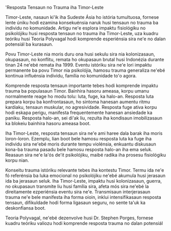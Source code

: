 'Resposta Tensaun no Trauma iha Timor-Leste

Timor-Leste, nasaun ki'ik iha Sudeste Ásia ho istória tumultuosa, fornese lente úniku hodi ezamina konsekuénsia naruk husi tensaun no trauma ba individu no komunidade. Artigu ne'e esplora impaktu fisiológiku no psikolójiku husi resposta tensaun no trauma iha Timor-Leste, uza kuadru teóriku husi Teoria Polyvagal hodi komprende esperiénsia sira ne'e no dalan potensiál ba kurasaun.

Povu Timor-Leste nia moris duru ona husi sekulu sira nia kolonizasaun, okupasaun, no konflitu, remata ho okupasaun brutal husi Indonézia durante tinan 24 ne'ebé remata iha 1999. Eventu istóriku sira ne'e lori impaktu permanente ba povu Timor nia psikolójia, hamosu trauma generaliza ne'ebé kontinua influénsia individu, família no komunidade to'o agora.

Komprende resposta tensaun importante tebes hodi komprende impaktu trauma ba populasaun Timor. Bainhira hasoru ameasa, korpu umanu normalmente reage ho modu tolu: luta, fuge, ka halo-an. Resposta luta prepara korpu ba konfrontasaun, ho sintoma hanesan aumentu ritmu kardiaku, tensaun muskular, no agresividade. Resposta fuge ativa korpu hodi eskapa perigu, manifesta frequentemente hanesan ansiedade ka paniku. Resposta halo-an, sei di'ak liu, rezulta iha kondisaun imobilizasaun ka blokeiu bainhira hasoru ameasa boot.

Iha Timor-Leste, resposta tensaun sira ne'e ami haree dala barak iha moris loron-loron. Ezemplu, lian boot bele hamosu resposta luta ka fuge iha individu sira ne'ebé moris durante tempu violénsia, enkuantu diskusaun kona-ba trauma pasadu bele hamosu resposta halo-an iha ema seluk. Reasaun sira ne'e la'ós de'it psikolójiku, maibé radika iha prosesu fisiológiku korpu nian.

Konseitu trauma istóriku relevante tebes iha kontestu Timor. Termu ida ne'e fó referénsia ba luka emocional no psikolójiku ne'ebé akumula husi jerasaun ida ba jerasaun seluk. Iha Timor-Leste, impaktu husi kolonizasaun, guerra, no okupasaun transmite liu husi família sira, afeta mós sira ne'ebé la direitamente ezperiénsia eventu sira ne'e. Transmisaun interjerasaun trauma ne'e bele manifesta iha forma oioin, inklui intensifikasaun resposta tensaun, difikuldade hodi forma ligasaun seguru, no sente ta'uk ka deskonfiansa boot.

Teoria Polyvagal, ne'ebé dezenvolve husi Dr. Stephen Porges, fornese kuadru teóriku valiozu hodi komprende resposta trauma no dalan potensiál ba rekuperasaun. Teoria ida ne'e destaka importánsia husi sistema nervozu autónomu iha regulasaun resposta ita-nia ba tensaun no interasaun sosial. Tuir Teoria Polyvagal, xave ba kurasaun trauma mak iha ativasaun kompleksu ventral vagal, ne'ebé asosia ho sente seguransa no koneksaun sosial.

Iha Timor-Leste, aplikasaun Teoria Polyvagal ba rekuperasaun trauma nia laran involve rekonhesimentu importánsia kria ambiente ne'ebé promove seguransa no haforsa ligasaun sosial. Musik tradisional Timor, hanesan, bele sai ferramenta poderóza iha prosesu ida ne'e. Ritmu no melodia familiares bele ajuda ativa estado ventral vagal, promove relaxamentu